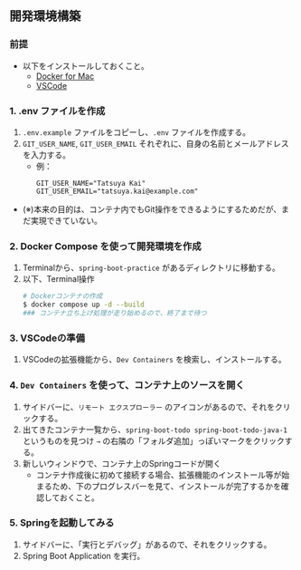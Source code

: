 ## 開発環境構築
### 前提
- 以下をインストールしておくこと。
  - [Docker for Mac](https://docs.docker.com/desktop/install/mac-install/)
  - [VSCode](https://code.visualstudio.com/download)

### 1. .env ファイルを作成
1. `.env.example` ファイルをコピーし、`.env` ファイルを作成する。
2. `GIT_USER_NAME`, `GIT_USER_EMAIL` それぞれに、自身の名前とメールアドレスを入力する。
    - 例：
      ```
      GIT_USER_NAME="Tatsuya Kai"
      GIT_USER_EMAIL="tatsuya.kai@example.com"
      ```
- (※)本来の目的は、コンテナ内でもGit操作をできるようにするためだが、まだ実現できていない。

### 2. Docker Compose を使って開発環境を作成
1. Terminalから、`spring-boot-practice` があるディレクトリに移動する。
2. 以下、Terminal操作
    ```bash
    # Dockerコンテナの作成
    $ docker compose up -d --build
    ### コンテナ立ち上げ処理が走り始めるので、終了まで待つ
    ```

### 3. VSCodeの準備
1. VSCodeの拡張機能から、`Dev Containers` を検索し、インストールする。

### 4. `Dev Containers` を使って、コンテナ上のソースを開く
1. サイドバーに、`リモート エクスプローラー` のアイコンがあるので、それをクリックする。
2. 出てきたコンテナ一覧から、`spring-boot-todo spring-boot-todo-java-1` というものを見つけ `→` の右隣の「フォルダ追加」っぽいマークをクリックする。
3. 新しいウィンドウで、コンテナ上のSpringコードが開く
    - コンテナ作成後に初めて接続する場合、拡張機能のインストール等が始まるため、下のプログレスバーを見て、インストールが完了するかを確認しておくこと。

### 5. Springを起動してみる
1. サイドバーに、「実行とデバッグ」があるので、それをクリックする。
2. Spring Boot Application を実行。

